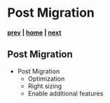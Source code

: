 # Post Migration

#### [prev](./migrationexecution.md) | [home](./readme.md)  | [next](./Demo1a.md)

## Post Migration
* Post Migration
  * Optimization
  * Right sizing
  * Enable additional features

